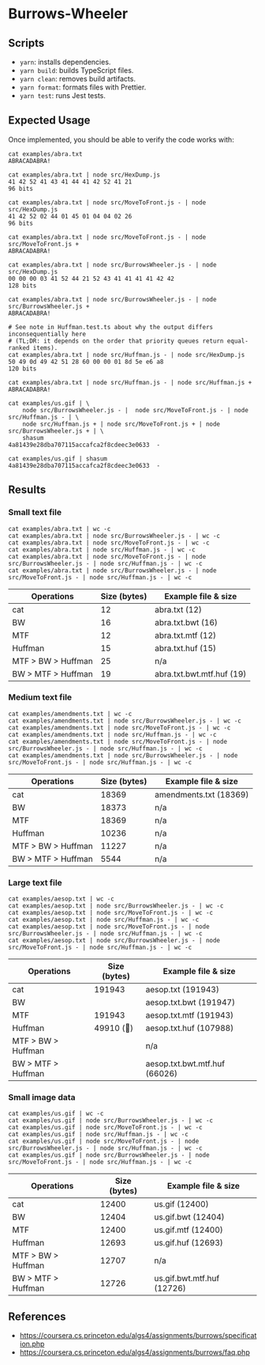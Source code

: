 # Burrows-Wheeler

## Scripts

-   `yarn`: installs dependencies.
-   `yarn build`: builds TypeScript files.
-   `yarn clean`: removes build artifacts.
-   `yarn format`: formats files with Prettier.
-   `yarn test`: runs Jest tests.

## Expected Usage

Once implemented, you should be able to verify the code works with:

```
cat examples/abra.txt
ABRACADABRA!

cat examples/abra.txt | node src/HexDump.js
41 42 52 41 43 41 44 41 42 52 41 21
96 bits

cat examples/abra.txt | node src/MoveToFront.js - | node src/HexDump.js
41 42 52 02 44 01 45 01 04 04 02 26
96 bits

cat examples/abra.txt | node src/MoveToFront.js - | node src/MoveToFront.js +
ABRACADABRA!

cat examples/abra.txt | node src/BurrowsWheeler.js - | node src/HexDump.js
00 00 00 03 41 52 44 21 52 43 41 41 41 41 42 42
128 bits

cat examples/abra.txt | node src/BurrowsWheeler.js - | node src/BurrowsWheeler.js +
ABRACADABRA!

# See note in Huffman.test.ts about why the output differs inconsequentially here
# (TL;DR: it depends on the order that priority queues return equal-ranked items).
cat examples/abra.txt | node src/Huffman.js - | node src/HexDump.js
50 49 0d 49 42 51 28 60 00 00 01 8d 5e e6 a8
120 bits

cat examples/abra.txt | node src/Huffman.js - | node src/Huffman.js +
ABRACADABRA!

cat examples/us.gif | \
	node src/BurrowsWheeler.js - |  node src/MoveToFront.js - | node src/Huffman.js - | \
	node src/Huffman.js + | node src/MoveToFront.js + | node src/BurrowsWheeler.js + | \
	shasum
4a81439e28dba707115accafca2f8cdeec3e0633  -

cat examples/us.gif | shasum
4a81439e28dba707115accafca2f8cdeec3e0633  -
```

## Results

### Small text file

```
cat examples/abra.txt | wc -c
cat examples/abra.txt | node src/BurrowsWheeler.js - | wc -c
cat examples/abra.txt | node src/MoveToFront.js - | wc -c
cat examples/abra.txt | node src/Huffman.js - | wc -c
cat examples/abra.txt | node src/MoveToFront.js - | node src/BurrowsWheeler.js - | node src/Huffman.js - | wc -c
cat examples/abra.txt | node src/BurrowsWheeler.js - | node src/MoveToFront.js - | node src/Huffman.js - | wc -c
```

| Operations         | Size (bytes) | Example file & size       |
| ------------------ | ------------ | ------------------------- |
| cat                | 12           | abra.txt (12)             |
| BW                 | 16           | abra.txt.bwt (16)         |
| MTF                | 12           | abra.txt.mtf (12)         |
| Huffman            | 15           | abra.txt.huf (15)         |
| MTF > BW > Huffman | 25           | n/a                       |
| BW > MTF > Huffman | 19           | abra.txt.bwt.mtf.huf (19) |

### Medium text file

```
cat examples/amendments.txt | wc -c
cat examples/amendments.txt | node src/BurrowsWheeler.js - | wc -c
cat examples/amendments.txt | node src/MoveToFront.js - | wc -c
cat examples/amendments.txt | node src/Huffman.js - | wc -c
cat examples/amendments.txt | node src/MoveToFront.js - | node src/BurrowsWheeler.js - | node src/Huffman.js - | wc -c
cat examples/amendments.txt | node src/BurrowsWheeler.js - | node src/MoveToFront.js - | node src/Huffman.js - | wc -c
```

| Operations         | Size (bytes) | Example file & size    |
| ------------------ | ------------ | ---------------------- |
| cat                | 18369        | amendments.txt (18369) |
| BW                 | 18373        | n/a                    |
| MTF                | 18369        | n/a                    |
| Huffman            | 10236        | n/a                    |
| MTF > BW > Huffman | 11227        | n/a                    |
| BW > MTF > Huffman | 5544         | n/a                    |

### Large text file

```
cat examples/aesop.txt | wc -c
cat examples/aesop.txt | node src/BurrowsWheeler.js - | wc -c
cat examples/aesop.txt | node src/MoveToFront.js - | wc -c
cat examples/aesop.txt | node src/Huffman.js - | wc -c
cat examples/aesop.txt | node src/MoveToFront.js - | node src/BurrowsWheeler.js - | node src/Huffman.js - | wc -c
cat examples/aesop.txt | node src/BurrowsWheeler.js - | node src/MoveToFront.js - | node src/Huffman.js - | wc -c
```

| Operations         | Size (bytes) | Example file & size           |
| ------------------ | ------------ | ----------------------------- |
| cat                | 191943       | aesop.txt (191943)            |
| BW                 |              | aesop.txt.bwt (191947)        |
| MTF                | 191943       | aesop.txt.mtf (191943)        |
| Huffman            | 49910 (🐛)   | aesop.txt.huf (107988)        |
| MTF > BW > Huffman |              | n/a                           |
| BW > MTF > Huffman |              | aesop.txt.bwt.mtf.huf (66026) |

### Small image data

```
cat examples/us.gif | wc -c
cat examples/us.gif | node src/BurrowsWheeler.js - | wc -c
cat examples/us.gif | node src/MoveToFront.js - | wc -c
cat examples/us.gif | node src/Huffman.js - | wc -c
cat examples/us.gif | node src/MoveToFront.js - | node src/BurrowsWheeler.js - | node src/Huffman.js - | wc -c
cat examples/us.gif | node src/BurrowsWheeler.js - | node src/MoveToFront.js - | node src/Huffman.js - | wc -c
```

| Operations         | Size (bytes) | Example file & size        |
| ------------------ | ------------ | -------------------------- |
| cat                | 12400        | us.gif (12400)             |
| BW                 | 12404        | us.gif.bwt (12404)         |
| MTF                | 12400        | us.gif.mtf (12400)         |
| Huffman            | 12693        | us.gif.huf (12693)         |
| MTF > BW > Huffman | 12707        | n/a                        |
| BW > MTF > Huffman | 12726        | us.gif.bwt.mtf.huf (12726) |

## References

-   https://coursera.cs.princeton.edu/algs4/assignments/burrows/specification.php
-   https://coursera.cs.princeton.edu/algs4/assignments/burrows/faq.php
